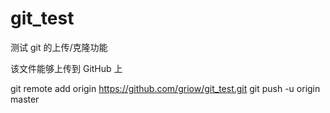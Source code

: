 # git_test

测试 git 的上传/克隆功能

<!-- 测试修改后的代码上传功能-->

该文件能够上传到 GitHub 上

<!-- 测试2：利用指令上传到远程厂库-->

git remote add origin https://github.com/griow/git_test.git
git push -u origin master
